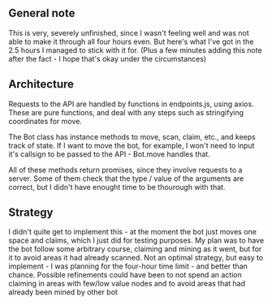 ## General note

This is very, severely unfinished, since I wasn't feeling well and was not able to make it through all four hours even. But here's what I've got in the 2.5 hours I managed to stick with it for. (Plus a few minutes adding this note after the fact - I hope that's okay under the circumstances)

## Architecture

Requests to the API are handled by functions in endpoints.js, using axios. These are pure functions, and deal with any steps such as stringifying coordinates for move. 

The Bot class has instance methods to move, scan, claim, etc., and keeps track of state. If I want to move the bot, for example, I won't need to input it's callsign to be passed to the API - Bot.move handles that.

All of these methods return promises, since they involve requests to a server. Some of them check that the type / value of the arguments are correct, but I didn't have enought time to be thourough with that.


## Strategy

I didn't quite get to implement this - at the moment the bot just moves one space and claims, which I just did for testing purposes. My plan was to have the bot follow some arbitrary course, claiming and mining as it went, but for it to avoid areas it had already scanned. Not an optimal strategy, but easy to implement - I was planning for the four-hour time limit - and better than chance. Possible refinements could have been to not spend an action claiming in areas with few/low value nodes and to avoid areas that had already been mined by other bot
